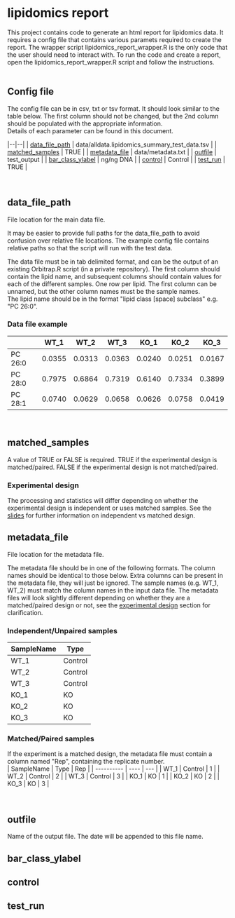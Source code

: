 # lipidomics report

This project contains code to generate an html report for lipidomics data. It requires a config file that contains various paramets required to create the report. The wrapper script lipidomics_report_wrapper.R is the only code that the user should need to interact with.
To run the code and create a report, open the lipidomics_report_wrapper.R script and follow the instructions.
<br><br> 
    
## Config file  
 
The config file can be in csv, txt or tsv format. It should look similar to the table below. The first column should not be changed, but the 2nd column should be populated with the appropriate information.  
Details of each parameter can be found in this document.

|--|--|
| [data_file_path](#data_file_path) | data/alldata.lipidomics_summary_test_data.tsv |
| [matched_samples](#matched_samples) | TRUE |
| [metadata_file](#metadata_file) | data/metadata.txt |
| [outfile](#outfile) | test_output |
| [bar_class_ylabel](#bar_class_ylabel) | ng/ng DNA |
| [control](#control) | Control |
| [test_run](#test_run) | TRUE |
  
<br>  
  
## data_file_path
File location for the main data file. 

It may be easier to provide full paths for the data_file_path to avoid confusion over relative file locations. The example config file contains relative paths so that the script will run with the test data.
    
The data file must be in tab delimited format, and can be the output of an existing Orbitrap.R script (in a private repository).
The first column should contain the lipid name, and subsequent columns should contain values for each of the different samples. One row per lipid. The first column can be unnamed, but the other column names must be the sample names.  
The lipid name should be in the format "lipid class [space] subclass" e.g. "PC 26:0".
      
### Data file example 
|  | WT_1 | WT_2 | WT_3 | KO_1 | KO_2 | KO_3 |
|--|------|------|------|------|------|------|
| PC 26:0 | 0.0355 | 0.0313 | 0.0363 | 0.0240 | 0.0251 |0.0167 |
| PC 28:0 | 0.7975 | 0.6864 | 0.7319 | 0.6140 | 0.7334 |0.3899 |
| PC 28:1 | 0.0740 | 0.0629 | 0.0658 | 0.0626 | 0.0758 |0.0419 | 
  
<br> 

## matched_samples 
A value of TRUE or FALSE is required.
TRUE if the experimental design is matched/paired.
FALSE if the experimental design is not matched/paired.

### Experimental design  
The processing and statistics will differ depending on whether the experimental design is independent or uses matched samples. See the [slides](https://github.com/laurabiggins/lipidomics_report/blob/main/info/Experimental_design_independent_vs_matched.pdf) for further information on independent vs matched design.
<br>

## metadata_file
File location for the metadata file.  

The metadata file should be in one of the following formats. The column names should be identical to those below. Extra columns can be present in the metadata file, they will just be ignored. The sample names (e.g. WT_1, WT_2) must match the column names in the input data file. The metadata files will look slightly different depending on whether they are a matched/paired design or not, see the [experimental design](#experimental-design) section for clarification. 
   
### Independent/Unpaired samples
| SampleName | Type | 
| ---------- | ---- |
| WT_1       | Control |
| WT_2       | Control |
| WT_3       | Control |
| KO_1       | KO |
| KO_2       | KO |
| KO_3       | KO |

### Matched/Paired samples  
If the experiment is a matched design, the metadata file must contain a column named "Rep", containing the replicate number.  
| SampleName | Type | Rep | 
| ---------- | ---- | --- |
| WT_1       | Control | 1 |
| WT_2       | Control | 2 |
| WT_3       | Control | 3 |
| KO_1       | KO | 1 |
| KO_2       | KO | 2 |
| KO_3       | KO | 3 |

<br>

## outfile  
Name of the output file. The date will be appended to this file name.  

## bar_class_ylabel
 

## control
 

## test_run
 



